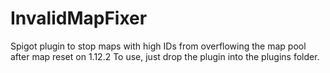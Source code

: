 # InvalidMapFixer
Spigot plugin to stop maps with high IDs from overflowing the map pool after map reset on 1.12.2
To use, just drop the plugin into the plugins folder.
